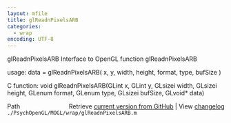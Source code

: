 ```yaml
---
layout: mfile
title: glReadnPixelsARB
categories:
  - wrap
encoding: UTF-8
---
```


glReadnPixelsARB  Interface to OpenGL function glReadnPixelsARB  

usage:  data = glReadnPixelsARB( x, y, width, height, format, type, bufSize )  

C function:  void glReadnPixelsARB(GLint x, GLint y, GLsizei width, GLsizei height, GLenum format, GLenum type, GLsizei bufSize, GLvoid\* data)  


<div class="code_header" style="text-align:right;">
  <span style="float:left;">Path&nbsp;&nbsp;</span> <span class="counter">Retrieve <a href=
  "https://raw.github.com/Psychtoolbox-3/Psychtoolbox-3/beta/./PsychOpenGL/MOGL/wrap/glReadnPixelsARB.m">current version from GitHub</a> | View <a href=
  "https://github.com/Psychtoolbox-3/Psychtoolbox-3/commits/beta/./PsychOpenGL/MOGL/wrap/glReadnPixelsARB.m">changelog</a></span>
</div>
<div class="code">
  <code>./PsychOpenGL/MOGL/wrap/glReadnPixelsARB.m</code>
</div>
